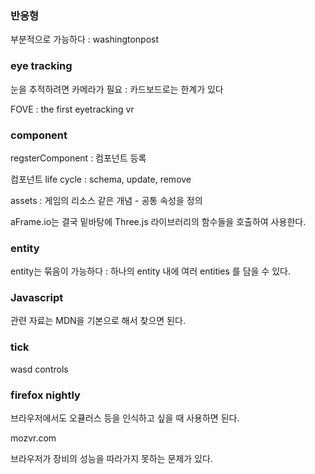 ### 반응형 

부분적으로 가능하다 : washingtonpost

### eye tracking

눈을 추적하려면 카메라가 필요 : 카드보드로는 한계가 있다

FOVE : the first eyetracking vr

### component

regsterComponent : 컴포넌트 등록

컴포넌트 life cycle : schema, update, remove

assets : 게임의 리소스 같은 개념 - 공통 속성을 정의

aFrame.io는 결국 밑바탕에 Three.js 라이브러리의 함수들을 호출하여 사용한다.

### entity

entity는 묶음이 가능하다 : 하나의 entity 내에 여러 entities 를 담을 수 있다.

### Javascript

관련 자료는 MDN을 기본으로 해서 찾으면 된다.

### tick

wasd controls

### firefox nightly

브라우저에서도 오큘러스 등을 인식하고 싶을 때 사용하면 된다.

mozvr.com

브라우저가 장비의 성능을 따라가지 못하는 문제가 있다.
